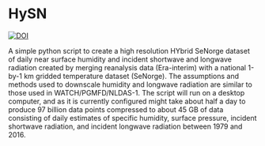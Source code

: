 # HySN
[![DOI](https://zenodo.org/badge/150252822.svg)](https://zenodo.org/badge/latestdoi/150252822)

A simple python script to create a high resolution HYbrid SeNorge dataset of daily near surface humidity and incident shortwave and longwave radiation created by merging reanalysis data (Era-interim) with a national 1-by-1 km gridded temperature dataset (SeNorge). The assumptions and methods used to downscale humidity and longwave radiation are similar to those used in WATCH/PGMFD/NLDAS-1. The script will run on a desktop computer, and as it is currently configured might take about half a day to produce 97 billion data points compressed to about 45 GB of data consisting of daily estimates of specific humidity, surface pressure, incident shortwave radiation, and incident longwave radiation between 1979 and 2016. 

